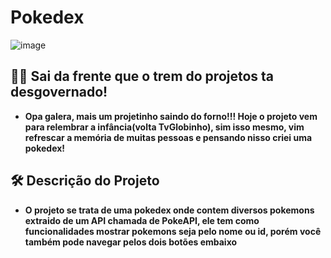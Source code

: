 # Pokedex

![image](https://user-images.githubusercontent.com/59092579/181569533-817e3545-95e0-4d0c-86b8-3f469062a0e4.png)

## 🚂💨 Sai da frente que o trem do projetos ta desgovernado!

- <strong>Opa galera, mais um projetinho saindo do forno!!! Hoje o projeto vem para relembrar a infância(volta TvGlobinho), sim isso mesmo, vim refrescar a memória de muitas pessoas
e pensando nisso criei uma pokedex!</strong>

## 🛠 Descrição do Projeto

- <strong>O projeto se trata de uma pokedex onde contem diversos pokemons extraido de um API chamada de PokeAPI, ele tem como funcionalidades mostrar pokemons
seja pelo nome ou id, porém você também pode navegar pelos dois botões embaixo</strong>
